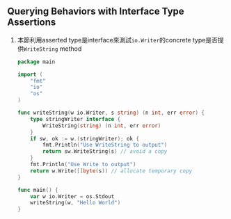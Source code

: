 ## Querying Behaviors with Interface Type Assertions
1. 本節利用asserted type是interface來測試`io.Writer`的concrete
   type是否提供`WriteString` method
    ```go
    package main

    import (
        "fmt"
        "io"
        "os"
    )

    func writeString(w io.Writer, s string) (n int, err error) {
        type stringWriter interface {
            WriteString(string) (n int, err error)
        }
        if sw, ok := w.(stringWriter); ok {
            fmt.Println("Use WriteString to output")
            return sw.WriteString(s) // avoid a copy
        }
        fmt.Println("Use Write to output")
        return w.Write([]byte(s)) // allocate temporary copy
    }

    func main() {
        var w io.Writer = os.Stdout
        writeString(w, "Hello World")
    }
    ```